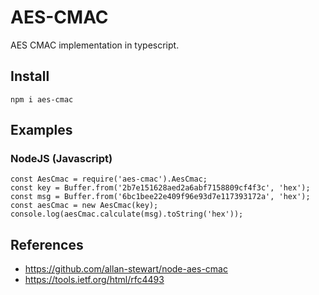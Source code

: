 # AES-CMAC

AES CMAC implementation in typescript.

## Install

```
npm i aes-cmac
```

## Examples

### NodeJS (Javascript)

```
const AesCmac = require('aes-cmac').AesCmac;
const key = Buffer.from('2b7e151628aed2a6abf7158809cf4f3c', 'hex');
const msg = Buffer.from('6bc1bee22e409f96e93d7e117393172a', 'hex');
const aesCmac = new AesCmac(key);
console.log(aesCmac.calculate(msg).toString('hex'));
```

## References

- https://github.com/allan-stewart/node-aes-cmac
- https://tools.ietf.org/html/rfc4493
  